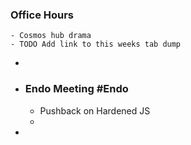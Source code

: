 ### Office Hours
	- Cosmos hub drama
	- TODO Add link to this weeks tab dump
-
- ### Endo Meeting #Endo
	- Pushback on Hardened JS
	-
-